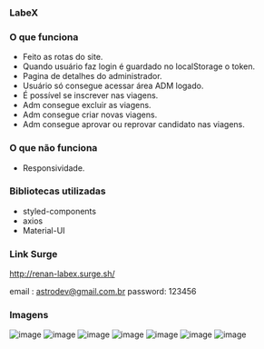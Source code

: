 ### LabeX

### O que funciona
- Feito as rotas do site.
- Quando usuário faz login é guardado no localStorage o token.
- Pagina de detalhes do administrador.
- Usuário só consegue acessar área ADM logado.
- É possível se inscrever nas viagens.
- Adm consegue excluir  as viagens.
- Adm consegue criar novas viagens.
- Adm consegue aprovar ou reprovar candidato nas viagens.

### O que não funciona
- Responsividade.

### Bibliotecas utilizadas
- styled-components
- axios
- Material-UI

### Link Surge 
http://renan-labex.surge.sh/

email : astrodev@gmail.com.br
password: 123456

### Imagens
![image](https://user-images.githubusercontent.com/69327864/166175492-7be24d71-e076-4428-a18f-56ede245c897.png)
![image](https://user-images.githubusercontent.com/69327864/166175514-da8f7f3f-cc75-437f-9e6f-61c81b08dc7e.png)
![image](https://user-images.githubusercontent.com/69327864/166175525-05f01c56-8814-4421-8b90-61f031c0c76d.png)
![image](https://user-images.githubusercontent.com/69327864/166175540-fc46d581-6a8f-4fd0-9338-5f92c78eacc8.png)
![image](https://user-images.githubusercontent.com/69327864/166175565-810be6b9-4fec-4065-be49-f3da13ecd511.png)
![image](https://user-images.githubusercontent.com/69327864/166175695-f76b93ce-59c3-4c4f-86ef-bb4ac70123a0.png)
![image](https://user-images.githubusercontent.com/69327864/166175710-ab574569-b0a7-436f-b4a1-58fe48e9b331.png)

